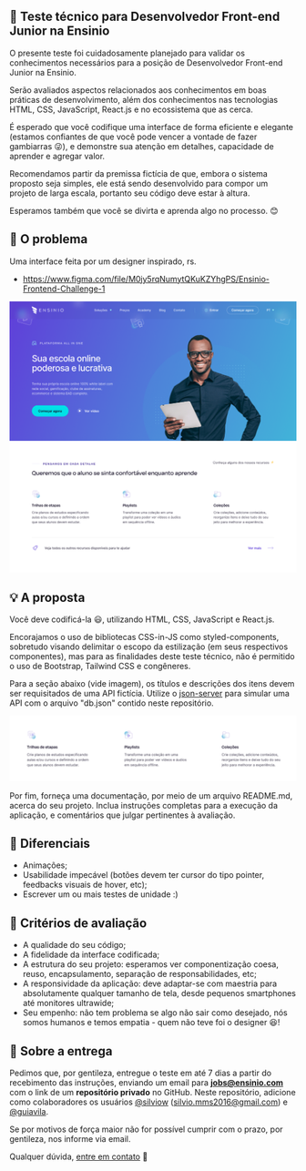 ## :rocket: Teste técnico para Desenvolvedor Front-end Junior na Ensinio

O presente teste foi cuidadosamente planejado para validar os conhecimentos necessários para a posição de Desenvolvedor Front-end Junior na Ensinio.

Serão avaliados aspectos relacionados aos conhecimentos em boas práticas de desenvolvimento, além dos conhecimentos nas tecnologias HTML, CSS, JavaScript, React.js e no ecossistema que as cerca.

É esperado que você codifique uma interface de forma eficiente e elegante (estamos confiantes de que você pode vencer a vontade de fazer gambiarras :stuck_out_tongue_winking_eye:), e demonstre sua atenção em detalhes, capacidade de aprender e agregar valor.

Recomendamos partir da premissa fictícia de que, embora o sistema proposto seja simples, ele está sendo desenvolvido para compor um projeto de larga escala, portanto seu código deve estar à altura.

Esperamos também que você se divirta e aprenda algo no processo. :blush:

## :eyes: O problema

Uma interface feita por um designer inspirado, rs.

- https://www.figma.com/file/M0jy5rqNumytQKuKZYhgPS/Ensinio-Frontend-Challenge-1

![Interface demo](interface-demo.png)

## :bulb: A proposta

Você deve codificá-la :smiley:, utilizando HTML, CSS, JavaScript e React.js.

Encorajamos o uso de bibliotecas CSS-in-JS como styled-components, sobretudo visando delimitar o escopo da estilização (em seus respectivos componentes), mas para as finalidades deste teste técnico, não é permitido o uso de Bootstrap, Tailwind CSS e congêneres.

Para a seção abaixo (vide imagem), os títulos e descrições dos itens devem ser requisitados de uma API fictícia. Utilize o [json-server](https://github.com/typicode/json-server) para simular uma API com o arquivo "db.json" contido neste repositório.

![Section demo](dynamic-section.png)

Por fim, forneça uma documentação, por meio de um arquivo README.md, acerca do seu projeto. Inclua instruções completas para a execução da aplicação, e comentários que julgar pertinentes à avaliação.

## :clap: Diferenciais

- Animações;
- Usabilidade impecável (botões devem ter cursor do tipo pointer, feedbacks visuais de hover, etc);
- Escrever um ou mais testes de unidade :)

## :page_facing_up: Critérios de avaliação

- A qualidade do seu código;
- A fidelidade da interface codificada;
- A estrutura do seu projeto: esperamos ver componentização coesa, reuso, encapsulamento, separação de responsabilidades, etc;
- A responsividade da aplicação: deve adaptar-se com maestria para absolutamente qualquer tamanho de tela, desde pequenos smartphones até monitores ultrawide;
- Seu empenho: não tem problema se algo não sair como desejado, nós somos humanos e temos empatia - quem não teve foi o designer :satisfied:!

## :email: Sobre a entrega

Pedimos que, por gentileza, entregue o teste em até 7 dias a partir do recebimento das instruções, enviando um email para **jobs@ensinio.com** com o link de um **repositório privado** no GitHub. Neste repositório, adicione como colaboradores os usuários [@silviow](https://github.com/silviow) (silvio.mms2016@gmail.com) e [@guiavila](https://github.com/guiavila).

Se por motivos de força maior não for possível cumprir com o prazo, por gentileza, nos informe via email. 

Qualquer dúvida, [entre em contato](https://www.linkedin.com/in/silviow/) :muscle:
